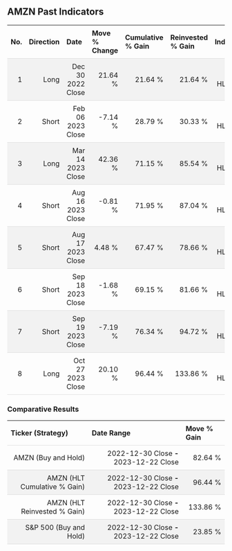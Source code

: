 
<style>
.hits {
            border-collapse: collapse;
            width: 100%;
        }
        .hits th, td {
            padding: 8px;
            border-bottom: 1px solid #ddd;
        }
        
        .hits td {text-align: right;}
        .hits th {text-align: left;}
        
        .hits tr:nth-child(even) {
            background-color: #f2f2f2;
        }
        
        .chartCol {
            width: 50%;
            float: left;
            padding: 20px;
        }  
</style>
    
<br>

## AMZN Past Indicators

<table class="hits">
    <tr>
        <th>No.</th>
        <th>Direction</th>
        <th>Date</th>
        <th>Move % Change</th>
        <th>Cumulative % Gain</th>
        <th>Reinvested % Gain</th>
        <th>Indicator</th>
      </tr>
    <tr>
        <td>1</td>
        <td>Long</td>
        <td>Dec 30 2022 Close</td>
        <td>21.64 %</td>
        <td>21.64 %</td>
        <td>21.64 %</td>
        <td>Long HLT 344</td>
    </tr>
    <tr>
        <td>2</td>
        <td>Short</td>
        <td>Feb 06 2023 Close</td>
        <td>-7.14 %</td>
        <td>28.79 %</td>
        <td>30.33 %</td>
        <td>Short HLT 344</td>
    </tr>
    <tr>
        <td>3</td>
        <td>Long</td>
        <td>Mar 14 2023 Close</td>
        <td>42.36 %</td>
        <td>71.15 %</td>
        <td>85.54 %</td>
        <td>Long HLT 315</td>
    </tr>
    <tr>
        <td>4</td>
        <td>Short</td>
        <td>Aug 16 2023 Close</td>
        <td>-0.81 %</td>
        <td>71.95 %</td>
        <td>87.04 %</td>
        <td>Short HLT 302</td>
    </tr>
    <tr>
        <td>5</td>
        <td>Short</td>
        <td>Aug 17 2023 Close</td>
        <td>4.48 %</td>
        <td>67.47 %</td>
        <td>78.66 %</td>
        <td>Short HLT 304</td>
    </tr>
    <tr>
        <td>6</td>
        <td>Short</td>
        <td>Sep 18 2023 Close</td>
        <td>-1.68 %</td>
        <td>69.15 %</td>
        <td>81.66 %</td>
        <td>Short HLT 302</td>
    </tr>
    <tr>
        <td>7</td>
        <td>Short</td>
        <td>Sep 19 2023 Close</td>
        <td>-7.19 %</td>
        <td>76.34 %</td>
        <td>94.72 %</td>
        <td>Short HLT 304</td>
    </tr>
    <tr>
        <td>8</td>
        <td>Long</td>
        <td>Oct 27 2023 Close</td>
        <td>20.10 %</td>
        <td>96.44 %</td>
        <td>133.86 %</td>
        <td>Long HLT 361</td>
    </tr>
    
</table>

### Comparative Results

<table class="hits">
    <thead>
        <th>Ticker (Strategy)</th>
        <th>Date Range</th>
        <th>Move % Gain</th>
    </thead>
    <tbody>
        <tr>
            <td>AMZN (Buy and Hold)</td>
            <td>2022-12-30 Close <b>-</b> 2023-12-22 Close</td>
            <td>82.64 %</td>
        </tr>
        <tr>
            <td>AMZN (HLT Cumulative % Gain)</td>
            <td>2022-12-30 Close <b>-</b> 2023-12-22 Close</td>
            <td>96.44 %</td>
        </tr>
        <tr>
            <td>AMZN (HLT Reinvested % Gain)</td>
            <td>2022-12-30 Close <b>-</b> 2023-12-22 Close</td>
            <td>133.86 %</td>
        </tr>
        <tr>
            <td>S&P 500 (Buy and Hold)</td>
            <td>2022-12-30 Close <b>-</b> 2023-12-22 Close</td>
            <td>23.85 %</td>
        </tr>
    </tbody>
</table>
<br>
<br>